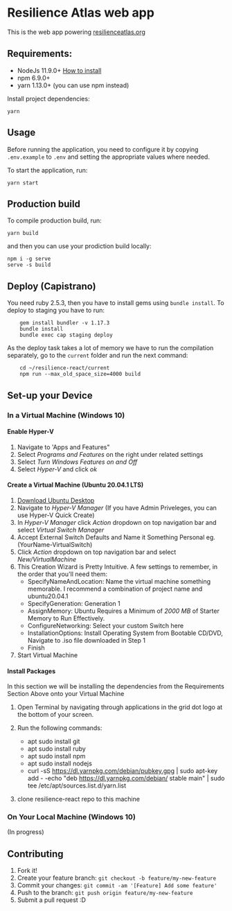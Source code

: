 # Resilience Atlas web app

This is the web app powering
[resilienceatlas.org](http://www.resilienceatlas.org)


## Requirements:

- NodeJs 11.9.0+ [How to install](https://nodejs.org/download/)
- npm 6.9.0+
- yarn 1.13.0+ (you can use npm instead)


Install project dependencies:

    yarn

## Usage

Before running the application, you need to configure it by copying `.env.example` to `.env` and setting the appropriate values where needed.

To start the application, run:

    yarn start

## Production build

To compile production build, run:

    yarn build

and then you can use your prodiction build locally:

    npm i -g serve
    serve -s build

## Deploy (Capistrano)

You need ruby 2.5.3, then you have to install gems using `bundle install`. To deploy to staging you have to run:

```
	gem install bundler -v 1.17.3
	bundle install
    bundle exec cap staging deploy
```

As the deploy task takes a lot of memory we have to run the compilation separately, go to the `current` folder and run the next command:

```
	cd ~/resilience-react/current
	npm run --max_old_space_size=4000 build
```
## Set-up your Device

### In a Virtual Machine (Windows 10)

#### Enable Hyper-V
1) Navigate to 'Apps and Features"
2) Select *Programs and Features* on the right under related settings
3) Select *Turn Windows Features on and Off*
4) Select *Hyper-V* and click *ok*

#### Create a Virtual Machine (Ubuntu 20.04.1 LTS)
1) [Download Ubuntu Desktop](https://ubuntu.com/download/desktop)
2) Navigate to *Hyper-V Manager* (If you have Admin Priveleges, you can use Hyper-V Quick Create)
3) In *Hyper-V Manager* click *Action* dropdown on top navigation bar and select *Virtual Switch Manager*
4) Accept External Switch Defaults and Name it Something Personal eg. (YourName-VirtualSwitch)
5) Click *Action* dropdown on top navigation bar and select *New/VirtualMachine*
6) This Creation Wizard is Pretty Intuitive. A few settings to remember, in the order that you'll need them:
	- SpecifyNameAndLocation: Name the virtual machine something memorable. I recommend a combination of project name and ubuntu20.04.1
	- SpecifyGeneration: Generation 1
	- AssignMemory: Ubuntu Requires a Minimum of *2000 MB* of Starter Memory to Run Effectively.
	- ConfigureNetworking: Select your custom Switch here
	- InstallationOptions: Install Operating System from Bootable CD/DVD, Navigate to .iso file downloaded in Step 1
	- Finish
7) Start Virtual Machine

#### Install Packages

In this section we will be installing the dependencies from the Requirements Section Above onto your Virtual Machine
1) Open Terminal by navigating through applications in the grid dot logo at the bottom of your screen.
2) Run the following commands:
	- apt sudo install git
	- apt sudo install ruby
	- apt sudo install npm
	- apt sudo install nodejs
	- curl -sS https://dl.yarnpkg.com/debian/pubkey.gpg | sudo apt-key add -
	-echo "deb https://dl.yarnpkg.com/debian/ stable main" | sudo tee /etc/apt/sources.list.d/yarn.list
	
3) clone resilience-react repo to this machine	

### On Your Local Machine (Windows 10)
 (In progress)
## Contributing

1. Fork it!
2. Create your feature branch: `git checkout -b feature/my-new-feature`
3. Commit your changes: `git commit -am '[Feature] Add some feature'`
4. Push to the branch: `git push origin feature/my-new-feature`
5. Submit a pull request :D
